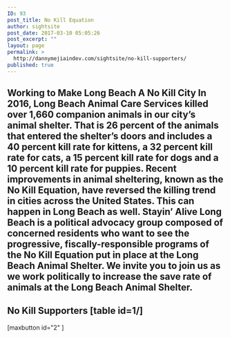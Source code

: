 ```yaml
---
ID: 93
post_title: No Kill Equation
author: sightsite
post_date: 2017-03-10 05:05:26
post_excerpt: ""
layout: page
permalink: >
  http://dannymejiaindev.com/sightsite/no-kill-supporters/
published: true
---
```

## Working to Make Long Beach A No Kill City In 2016, Long Beach Animal Care Services killed over 1,660 companion animals in our city’s animal shelter. That is 26 percent of the animals that entered the shelter’s doors and includes a 40 percent kill rate for kittens, a 32 percent kill rate for cats, a 15 percent kill rate for dogs and a 10 percent kill rate for puppies. Recent improvements in animal sheltering, known as the No Kill Equation, have reversed the killing trend in cities across the United States. This can happen in Long Beach as well. Stayin’ Alive Long Beach is a political advocacy group composed of concerned residents who want to see the progressive, fiscally-responsible programs of the No Kill Equation put in place at the Long Beach Animal Shelter. We invite you to join us as we work politically to increase the save rate of animals at the Long Beach Animal Shelter. 

## No Kill Supporters [table id=1/] 

<script type="text/javascript">
var table = document.getElementById("tablepress-1");
for (var row=0; row < table.rows.length; ++row) {
  for (var cell=0; cell < table.rows[row].cells.length; ++cell) {
   console.log(table.rows[row].cells[cell]);
   table.rows[row].cells[cell].tabIndex = 1;
  }
}
</script> [maxbutton id="2" ]